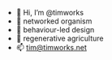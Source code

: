 - 👋 Hi, I’m @timworks
- 👀 networked organism
- 🧠 behaviour-led design
- 🌱 regenerative agriculture
- 📫 tim@timworks.net

<!---
timworks-zz/timworks-zz is a ✨ special ✨ repository because its `README.md` (this file) appears on your GitHub profile.
You can click the Preview link to take a look at your changes.
--->
